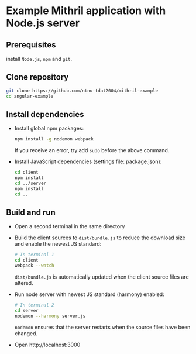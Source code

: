 # Example Mithril application with Node.js server

## Prerequisites
install `Node.js`, `npm` and `git`.

## Clone repository
```sh
git clone https://github.com/ntnu-tdat2004/mithril-example
cd angular-example
```

## Install dependencies
* Install global npm packages:
  ```sh
  npm install -g nodemon webpack
  ```
  If you receive an error, try add `sudo` before the above command.

* Install JavaScript dependencies (settings file: package.json):
  ```sh
  cd client
  npm install
  cd ../server
  npm install
  cd ..
  ```

## Build and run
*  Open a second terminal in the same directory

* Build the client sources to `dist/bundle.js` to reduce the download size and enable the newest JS standard:
  ```sh
  # In terminal 1
  cd client
  webpack --watch
  ```
  `dist/bundle.js` is automatically updated when the client source files are altered.

* Run node server with newest JS standard (harmony) enabled:
  ```sh
  # In terminal 2
  cd server
  nodemon --harmony server.js
  ```
  `nodemon` ensures that the server restarts when the source files have been changed.

* Open http://localhost:3000